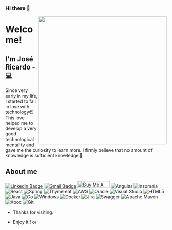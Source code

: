 ### Hi there 👋


<img align="right" width="400" height="400" src="https://user-images.githubusercontent.com/57039079/68556083-b2038700-0428-11ea-8add-e9abd09f6b23.gif">

# Welcome!

## I'm José Ricardo - 💻 


Since very early in my life, I started to fall in love with technology😍This love helped me to develop a very good technological mentality and gave me the curiosity to learn more. I firmly believe that no amount of knowledge is sufficient knowledge.🧠

## About me 
[![Linkedin Badge](https://img.shields.io/badge/-LinkedIn-blue?style=flat-square&logo=Linkedin&logoColor=white&link=https://www.linkedin.com/in/ze-ricardo/)](https://www.linkedin.com/in/ze-ricardo/)
[![Gmail Badge](https://img.shields.io/badge/-Gmail-c14438?style=flat-square&logo=Gmail&logoColor=white&link=mailto:jricardo.ricarte@gmail.com)](mailto:jricardo.ricarte@gmail.com)
<a href="https://www.buymeacoffee.com/codeandmusic" target="_blank"><img src="https://cdn.buymeacoffee.com/buttons/default-orange.png" alt="Buy Me A Coffee" height="20" width="100"></a>
![Angular](https://img.shields.io/badge/angular-%23DD0031.svg?style=for-the-badge&logo=angular&logoColor=white)
![Insomnia](https://img.shields.io/badge/Insomnia-black?style=for-the-badge&logo=insomnia&logoColor=5849BE)
![React](https://img.shields.io/badge/react-%2320232a.svg?style=for-the-badge&logo=react&logoColor=%2361DAFB)
![Spring](https://img.shields.io/badge/spring-%236DB33F.svg?style=for-the-badge&logo=spring&logoColor=white)
![Thymeleaf](https://img.shields.io/badge/Thymeleaf-%23005C0F.svg?style=for-the-badge&logo=Thymeleaf&logoColor=white)
![AWS](https://img.shields.io/badge/AWS-%23FF9900.svg?style=for-the-badge&logo=amazon-aws&logoColor=white)
![Oracle](https://img.shields.io/badge/Oracle-F80000?style=for-the-badge&logo=oracle&logoColor=white)
	![Visual Studio](https://img.shields.io/badge/Visual%20Studio-5C2D91.svg?style=for-the-badge&logo=visual-studio&logoColor=white)
  ![HTML5](https://img.shields.io/badge/html5-%23E34F26.svg?style=for-the-badge&logo=html5&logoColor=white)
  ![Java](https://img.shields.io/badge/java-%23ED8B00.svg?style=for-the-badge&logo=java&logoColor=white)
  	![Go](https://img.shields.io/badge/go-%2300ADD8.svg?style=for-the-badge&logo=go&logoColor=white)
    	![Windows](https://img.shields.io/badge/Windows-0078D6?style=for-the-badge&logo=windows&logoColor=white)
      ![Docker](https://img.shields.io/badge/docker-%230db7ed.svg?style=for-the-badge&logo=docker&logoColor=white)
      ![Jira](https://img.shields.io/badge/jira-%230A0FFF.svg?style=for-the-badge&logo=jira&logoColor=white)
      ![Swagger](https://img.shields.io/badge/-Swagger-%23Clojure?style=for-the-badge&logo=swagger&logoColor=white)
      ![Apache Maven](https://img.shields.io/badge/Apache%20Maven-C71A36?style=for-the-badge&logo=Apache%20Maven&logoColor=white)
      ![Xbox](https://img.shields.io/badge/Xbox-%23107C10.svg?style=for-the-badge&logo=Xbox&logoColor=white)
      ![Git](https://img.shields.io/badge/git-%23F05033.svg?style=for-the-badge&logo=git&logoColor=white)

- Thanks for visiting. 

- Enjoy it!! o/

